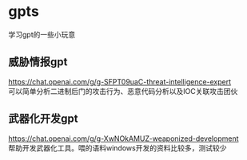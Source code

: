 # gpts
学习gpt的一些小玩意


## 威胁情报gpt
https://chat.openai.com/g/g-SFPT09uaC-threat-intelligence-expert <br />
可以简单分析二进制后门的攻击行为、恶意代码分析以及IOC关联攻击团伙

## 武器化开发gpt
https://chat.openai.com/g/g-XwNOkAMUZ-weaponized-development <br />
帮助开发武器化工具。喂的语料windows开发的资料比较多，测试较少

